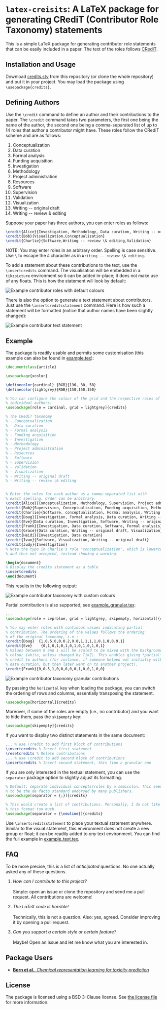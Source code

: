 # `latex-creisits`: A LaTeX package for generating CRediT (Contributor Role Taxonomy) statements

This is a simple LaTeX package for generating contributor role
statements that can be easily included in a paper. The text of
the roles follows [CRediT](https://credit.niso.org/).

## Installation and Usage

Download [credits.sty](credits.sty) from this repository (or clone the
whole repository) and put it in your project. You may load the package
using `\usepackage{credits}`.

## Defining Authors

Use the `\credit` command to define an author and their contributions to
the paper. The `\credit` command takes two parameters, the first one
being the name of the author, the second one being a comma-separated
list of up to 14 roles that author a contributor might have.
These roles follow the CRediT scheme and are as follows:

1. Conceptualization
2. Data curation
3. Formal analysis
4. Funding acquisition
5. Investigation
6. Methodology
7. Project administration
8. Resources
9. Software
10. Supervision
11. Validation
12. Visualization
13. Writing -- original draft
14. Writing -- review & editing


Suppose your paper has three authors, you can enter roles as follows:
```latex
\credit{Alice}{Investigation, Methodology, Data curation, Writing -- original draft}
\credit{Bob}{Visualization,Conceptualization}
\credit{Charlie}{Software,Writing -- review \& editing,Validation}
```

NOTE: You may enter roles in an arbitrary order. Spelling is case sensitive.
Use `\` to escape the `&` character as in `Writing -- review \& editing`.

To add a statement about these contributions to the text, use the
`\insertcredits` command. The visualisation will be embedded in
a `tikzpicture` environment so it can be added in-place; it does not
make use of any floats. This is how the statement will look by default:

![Example contributor roles with default colours](assets/example_default.png)

There is also the option to generate a text statement about
contributors. Just use the `\insertcreditsstatement` command. Here is
how such a statement will be formatted (notice that author names have
been slightly changed):

![Example contributor text statement](assets/example_text_default.png)

## Example

The package is readily usable and permits some customisation (this
example can also be found in [example.tex](example.tex)):

```latex
\documentclass{article}

\usepackage{xcolor}

\definecolor{cardinal} {RGB}{196, 30, 58}
\definecolor{lightgrey}{RGB}{150,150,150}

% You can configure the colour of the grid and the respective roles of
% individual authors.
\usepackage[role = cardinal, grid = lightgrey]{credits}

% The CRediT taxonomy
% - Conceptualization
% - Data curation
% - Formal analysis
% - Funding acquisition
% - Investigation
% - Methodology
% - Project administration
% - Resources
% - Software
% - Supervision
% - Validation
% - Visualization
% - Writing -- original draft
% - Writing -- review \& editing


% Enter the roles for each author as a comma-separated list with
% exact spelling. Order can be arbitrary.
\credit{Alice}{Conceptualization, Methodology, Supervision, Project administration, Funding acquisition, Writing -- review \& editing}
\credit{Bob}{Supervision, Conceptualization, Funding acquisition, Methodology, Resources, Writing -- review \& editing}
\credit{Charlie}{Software, conceptualization, Formal analysis, Writing -- original draft, Writing -- review \& editing, Validation, Visualization}
\credit{Doug}{Investigation, Formal analysis, Data curation, Writing -- review \& editing, Supervision}
\credit{Eve}{Data curation, Investigation, Software, Writing -- original draft}
\credit{Frank}{Investigation, Data curation, Software, Formal analysis}
\credit{Grace}{Data curation, Writing -- original draft, Visualization}
\credit{Heidi}{Investigation, Data curation}
\credit{Ivan}{Software, Visualization, Writing -- original draft}
\credit{Judy}{Investigation}
% Note the typo in Charlie's role "conceptualization", which is lowercase
% and thus not accepted, instead showing a warning.

\begin{document}
% Display the credits statement as a table
\insertcredits
\end{document}
```

This results in the following output:

![Example contributor taxonomy with custom colours](assets/example_custom.png)

Partial contribution is also supported, see [example_granular.tex](example_granular.tex):
```latex
...
\usepackage[role = cvprblue, grid = lightgrey, skipempty, horizontal]{credits}

% You may enter roles with continous values indicating partial
% contribution. The ordering of the values follows the ordering
% of the original taxonomy, i.e.:
\credit{Doug}  {1,0.5,0,0,0.2,0.8,1,1,1,1,0.1,0,0.9,1}
\credit{Eve}    {0,1,0,1,0,1,0,1,0,1,0,1,0,1}
% Values between 0 and 1 will be scaled to be mixed with the background
% colour (white, unless changed by TikZ). This enables giving *partial*
% credit to authors (for instance, if someone helped out initially with
% data curation, but then later went on to another project).
\credit{Frank}{0,0.5,1,0,0,0,0,0,1,0,0,1,0,0}
```

![Example contributor taxonomy granular contributions](assets/example_granular.png)

By passing the `horizontal` key when loading the package, you can switch
the ordering of rows and columns, essentially transposing the statement.

```latex
\usepackage[horizontal]{credits}
```

Moreover, if some of the roles are empty (i.e., no contributor) and you want
to hide them, pass the `skipempty` key:

```latex
\usepackage[skipempty]{credits}
```

If you want to display two distinct statements in the same document:
```latex
... % use \credit to add first block of contributions
\insertcredits % Insert first statement
\resetcredits % Delete contributions
... % use \credit to add second block of contributions
\insertcredits % Insert second statement, this time a granular one
```

If you are only interested in the textual statement, you can use the
`separator` package option to slightly adjust its formatting.

```latex
% Default: separate individual concepts/roles by a semicolon. This seems
% to be the de facto standard endorsed by many publishers.
\usepackage[separator = {;}]{credits}

% This would create a list of contributions. Personally, I do not like
% this format too much.
\usepackage[separator = {\newline}]{credits}
```

Use `\insertcreditsstatement` to place your textual statement anywhere.
Similar to the visual statement, this environment does not create a new
group or float; it can be readily added to *any* text environment. You
can find the full example in [example_text.tex](example_text.tex).

## FAQ

To be more precise, this is a list of *anticipated* questions. No one
actually asked any of these questions.

1. *How can I contribute to this project?*\
   \
   Simple: open an issue or clone the repository and send me a pull
   request. All contributions are welcome!

2. *The LaTeX code is horrible!*\
   \
   Technically, this is not a question. Also: yes, agreed. Consider
   improving it by opening a pull request.

3. *Can you support a certain style or certain feature?*\
   \
   Maybe! Open an issue and let me know what you are interested in.

## Package Users

- [**Born et al.**, *Chemical representation learning for toxicity prediction*](https://pubs.rsc.org/en/content/articlelanding/2023/DD/D2DD00099G)

## License

The package is licensed using a BSD 3-Clause license. See [the license
file](LICENSE.md) for more information.
